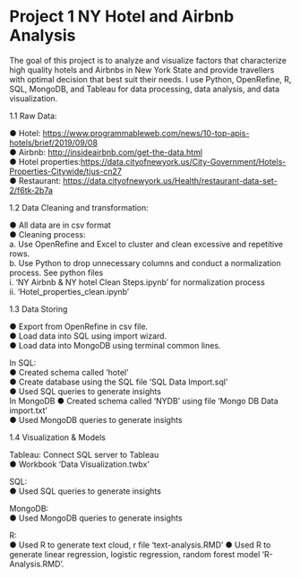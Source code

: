 # Project 1 NY Hotel and Airbnb Analysis

The goal of this project is to analyze and visualize factors that characterize high quality hotels and Airbnbs in New York State and provide travellers with optimal decision that best suit their needs. I use Python, OpenRefine, R, SQL, MongoDB, and Tableau for data processing, data analysis, and data visualization. 

1.1 Raw Data:

●	Hotel: https://www.programmableweb.com/news/10-top-apis-hotels/brief/2019/09/08 <br/>
●	Airbnb: http://insideairbnb.com/get-the-data.html <br/>
●	Hotel properties:https://data.cityofnewyork.us/City-Government/Hotels-Properties-Citywide/tjus-cn27 <br/>
●	Restaurant: https://data.cityofnewyork.us/Health/restaurant-data-set-2/f6tk-2b7a <br/>

1.2 Data Cleaning and transformation: 

●	All data are in csv format<br/>
●	Cleaning process: <br/>
a.	Use OpenRefine and Excel to cluster and clean excessive and repetitive rows. <br/>
b.	Use Python to drop unnecessary columns and conduct a normalization process. See python files <br/>
i.	‘NY Airbnb & NY hotel Clean Steps.ipynb’  for normalization process <br/>
ii.	‘Hotel_properties_clean.ipynb’ <br/>

1.3 Data Storing

●	Export from OpenRefine in csv file. <br/>
●	Load data into SQL using import wizard. <br/>
●	Load data into MongoDB using terminal common lines. <br/>

In SQL: <br/>
●	Created schema called ‘hotel’ <br/>
●	Create database using the SQL file ‘SQL Data Import.sql’ <br/>
●	Used SQL queries to generate insights <br/>
In MongoDB
●	Created schema called ‘NYDB’ using file ‘Mongo DB Data import.txt’ <br/>
●	Used MongoDB queries to generate insights <br/>

1.4 Visualization & Models

Tableau: Connect SQL server to Tableau  <br/>
●	Workbook ‘Data Visualization.twbx’ <br/>

SQL: <br/>
●	Used SQL queries to generate insights

MongoDB: <br/>
●	Used MongoDB queries to generate insights

R: <br/>
●	Used R to generate text cloud, r file ‘text-analysis.RMD’
●	Used R to generate linear regression, logistic regression, random forest model ‘R-Analysis.RMD’. 


